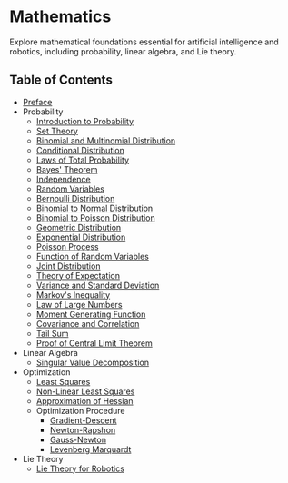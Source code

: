 # **Mathematics**

Explore mathematical foundations essential for artificial intelligence and robotics, including probability, linear algebra, and Lie theory.

## **Table of Contents**

- [Preface](../maths/preface.md)
- Probability
    - [Introduction to Probability](../maths/probability/intro_probs.md)
    - [Set Theory](../maths/probability/set_theory.md)
    - [Binomial and Multinomial Distribution](../maths/probability/binom_dist.md)
    - [Conditional Distribution](../maths/probability/conditional_probs.md)
    - [Laws of Total Probability](../maths/probability/total_probs.md)
    - [Bayes' Theorem](../maths/probability/bayes_theorem.md)
    - [Independence](../maths/probability/independence.md)
    - [Random Variables](../maths/probability/random_var.md)
    - [Bernoulli Distribution](../maths/probability/bernouli.md)
    - [Binomial to Normal Distribution](../maths/probability/binomial_normal.md)
    - [Binomial to Poisson Distribution](../maths/probability/binomial_poisson.md)
    - [Geometric Distribution](../maths/probability/geo_dist.md)
    - [Exponential Distribution](../maths/probability/exp_dist.md)
    - [Poisson Process](../maths/probability/poisson_proccess.md)
    - [Function of Random Variables](../maths/probability/func_random.md)
    - [Joint Distribution](../maths/probability/joint_dist.md)
    - [Theory of Expectation](../maths/probability/expected.md)
    - [Variance and Standard Deviation](../maths/probability/var_std.md)
    - [Markov's Inequality](../maths/probability/markov_ieq.md)
    - [Law of Large Numbers](../maths/probability/large_num.md)
    - [Moment Generating Function](../maths/probability/moment_func.md)
    - [Covariance and Correlation](../maths/probability/cov_corr.md)
    - [Tail Sum](../maths/probability/tail_sum.md)
    - [Proof of Central Limit Theorem](../maths/probability/proof_clt.md)  
- Linear Algebra
    - [Singular Value Decomposition](../maths/linalg/svd.md)
- Optimization
    - [Least Squares](../maths/optimization/lsqrt.md)
    - [Non-Linear Least Squares](../maths/optimization/non_lsqrt.md)
    - [Approximation of Hessian](../maths/optimization/approx_hessian.md)
    - Optimization Procedure
        - [Gradient-Descent](../maths/optimization/grad_descent.md)
        - [Newton-Rapshon](../maths/optimization/newt_rapshon.md)
        - [Gauss-Newton](../maths/optimization/gauss_newt.md)
        - [Levenberg Marquardt](../maths/optimization/lm.md)
- Lie Theory
    - [Lie Theory for Robotics](../maths/lie_theory/for_robotics.md)
